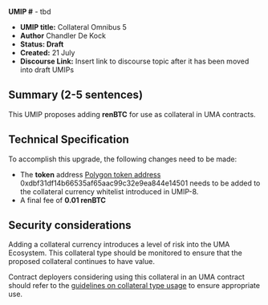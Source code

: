 **UMIP #**  - tbd

-   **UMIP title:** Collateral Omnibus 5
-   **Author**  Chandler De Kock
-   **Status: Draft**
-   **Created:**  21 July
-   **Discourse Link:**  Insert link to discourse topic after it has been moved into draft UMIPs

## Summary (2-5 sentences)

This UMIP proposes adding **renBTC** for use as collateral in UMA contracts.

## Technical Specification

To accomplish this upgrade, the following changes need to be made:

-   The **token** address [Polygon token address](https://polygonscan.com/token/0xdbf31df14b66535af65aac99c32e9ea844e14501) 0xdbf31df14b66535af65aac99c32e9ea844e14501 needs to be added to the collateral currency whitelist introduced in UMIP-8.
-   A final fee of **0.01 renBTC**
    

## Security considerations

Adding a collateral currency introduces a level of risk into the UMA Ecosystem.  This collateral type should be monitored to ensure that the proposed collateral continues to have value.

Contract deployers considering using this collateral in an UMA contract should refer to the [guidelines on collateral type usage](https://docs.umaproject.org/uma-tokenholders/guidence-on-collateral-currency-addition) to ensure appropriate use.


